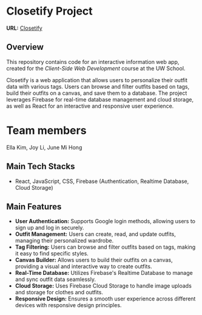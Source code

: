 # Closetify Project

**URL:** [Closetify](https://closetify-361f8.web.app/signin)

## Overview
This repository contains code for an interactive information web app, created for the _Client-Side Web Development_ course at the UW School.

Closetify is a web application that allows users to personalize their outfit data with various tags. Users can browse and filter outfits based on tags, build their outfits on a canvas, and save them to a database. The project leverages Firebase for real-time database management and cloud storage, as well as React for an interactive and responsive user experience.

# Team members
Ella Kim, Joy Li, June Mi Hong

## Main Tech Stacks
- React, JavaScript, CSS, Firebase (Authentication, Realtime Database, Cloud Storage)

## Main Features
- **User Authentication:** Supports Google login methods, allowing users to sign up and log in securely.
- **Outfit Management:** Users can create, read, and update outfits, managing their personalized wardrobe.
- **Tag Filtering:** Users can browse and filter outfits based on tags, making it easy to find specific styles.
- **Canvas Builder:** Allows users to build their outfits on a canvas, providing a visual and interactive way to create outfits.
- **Real-Time Database:** Utilizes Firebase's Realtime Database to manage and sync outfit data seamlessly.
- **Cloud Storage:** Uses Firebase Cloud Storage to handle image uploads and storage for clothes and outfits.
- **Responsive Design:** Ensures a smooth user experience across different devices with responsive design principles.


